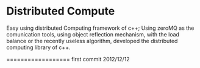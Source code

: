 Distributed Compute
==================

Easy using distributed Computing framework of c++; 
Using zeroMQ as the comunication tools, using object reflection mechanism, with the load balance or the recently useless algorithm, developed the distributed computing library of c++.

==================
first commit 2012/12/12

